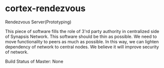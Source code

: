 # cortex-rendezvous
Rendezvous Server(Prototyping)

This piece of software fills the role of 3'rd party authority in centralized side of Synapsis Network. This software should be thin as possible. We need to move functionality to peers as much as possible. In this way, we can lighten dependency of network to central nodes. We believe it will improve security of network.

Build Status of Master:
None
